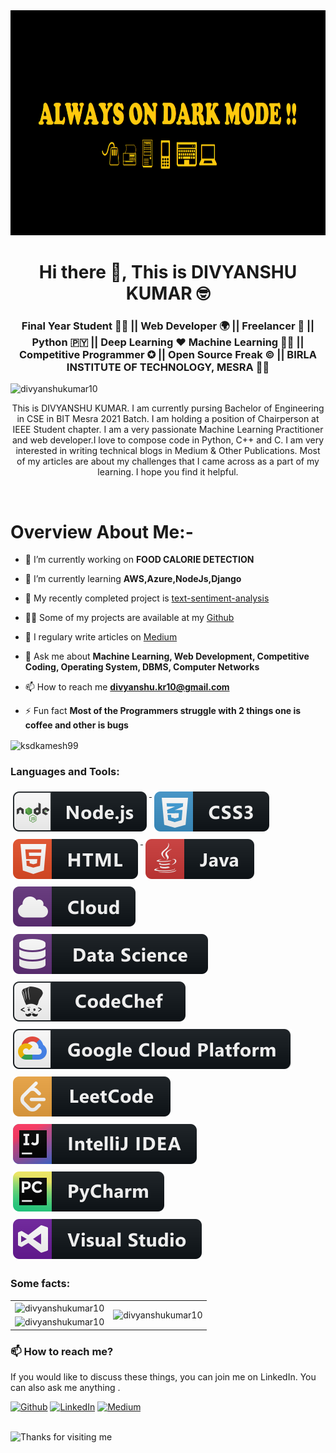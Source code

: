 <img width=1200 height=360 src="https://github.com/divyanshukumar10/divyanshukumar10/blob/main/svg/darkmode.png"/>

<h1 align="center">Hi there 👋, This is DIVYANSHU KUMAR 🤓 </> </h1>
<h3 align="center">Final Year Student 👨‍💻 || Web Developer 🌍 || Freelancer 🤝 || Python 🇵🇾 || Deep Learning ❤️ Machine Learning 👨‍💻 || Competitive Programmer ✪ || Open Source Freak ©️ || BIRLA INSTITUTE OF TECHNOLOGY, MESRA 👨‍🎓 </h3>
<p align="left"> <img src="https://komarev.com/ghpvc/?username=divyanshukumar10" alt="divyanshukumar10" /> </p>


<p align="center">This is DIVYANSHU KUMAR. I am currently pursing Bachelor of Engineering in CSE in BIT Mesra 2021 Batch. I am holding a position of Chairperson at IEEE Student chapter. I am a very passionate Machine Learning Practitioner and web developer.I love to compose code in Python, C++ and C. I am very interested in writing technical blogs in Medium & Other Publications. Most of my articles are about my challenges that I came across as a part of my learning. I hope you find it helpful. </p>


<br>

# Overview About Me:-

- 🔭 I’m currently working on <strong>FOOD CALORIE DETECTION</strong>

- 🌱 I’m currently learning **AWS,Azure,NodeJs,Django**

- 🤔 My recently completed project is [text-sentiment-analysis](https://github.com/divyanshukumar10/text-sentiment-analysis)

- 👨‍💻 Some of my projects are available at my [Github](https://github.com/divyanshukumar10?tab=repositories)

- 📝 I regulary write articles on [Medium](https://medium.com/@divyanshu.kr10)

- 💬 Ask me about **Machine Learning, Web Development, Competitive Coding, Operating System, DBMS, Computer Networks**

- 📫 How to reach me **divyanshu.kr10@gmail.com**

- ⚡ Fun fact **Most of the Programmers struggle with 2 things one is coffee and other is bugs**

<img align="center" src="https://github-readme-stats.vercel.app/api?username=ksdkamesh99&show_icons=true&theme=radical&count_private=true" alt="ksdkamesh99" />
<h3 align="left">Languages and Tools:</h3>
<p align="left">    

  <a href="#">
    <img src="svg/dev/frameworks/nodejs.svg" alt="nodejs" style="vertical-align:top; margin:6px 4px">
  </a>   

  <a href="#">
    <img src="svg/dev/languages/css3.svg" alt="css3" style="vertical-align:top; margin:6px 4px">
  </a>  
  
  <a href="#">
    <img src="svg/dev/languages/html.svg" alt="html" style="vertical-align:top; margin:6px 4px">
  </a>  

  <a href="#">
    <img src="svg/dev/languages/java.svg" alt="java" style="vertical-align:top; margin:6px 4px">
  </a>     

   <a href="#">
    <img src="svg/dev/misc/cloud.svg" alt="cloud" style="vertical-align:top; margin:6px 4px">
  </a>  

   <a href="#">
    <img src="svg/dev/misc/datascience.svg" alt="datascience" style="vertical-align:top; margin:6px 4px">
  </a>  
  
  <a href="#">
    <img src="svg/dev/services/codechef.svg" alt="codechef" style="vertical-align:top; margin:6px 4px">
  </a> 

  <a href="#">
    <img src="svg/dev/services/google_cloud_platform.svg" alt="google_cloud_platform" style="vertical-align:top; margin:6px 4px">
  </a> 

  <a href="#">
    <img src="svg/dev/services/leetcode.svg" alt="leetcode" style="vertical-align:top; margin:6px 4px">
  </a>

  <a href="#">
    <img src="svg/dev/tools/jetbrains_intellij.svg" alt="jetbrains_intellij" style="vertical-align:top; margin:6px 4px">
  </a> 

  <a href="#">
    <img src="svg/dev/tools/jetbrains_pycharm.svg" alt="jetbrains_pycharm" style="vertical-align:top; margin:6px 4px">
  </a> 
  
  <a href="#">
    <img src="svg/dev/tools/visualstudio.svg" alt="visualstudio" style="vertical-align:top; margin:6px 4px">
  </a> 

</p>

### Some facts:
<table>
    <tr>
        <td>
            <img src="https://github-readme-streak-stats.herokuapp.com/?user=divyanshukumar10&theme=calm" alt="divyanshukumar10" align="center"/>
        </td>
        <td rowspan=2>
            <img src="https://github-readme-stats.vercel.app/api/top-langs/?username=divyanshukumar10&theme=calm" align="center" alt="divyanshukumar10" align="center"/></td>
    </tr>
    <tr>
        <td><img src="https://github-readme-stats.vercel.app/api?username=divyanshukumar10&show_icons=true&locale=en&count_private=true&theme=calm&show_icons=true" alt="divyanshukumar10"/></td>
    </tr>
</table>


### 📫 How to reach me?
If you would like to discuss these things, you can join me on LinkedIn. You can also ask me anything .

<p><a href="https://github.com/divyanshukumar10" target="_blank"><img alt="Github" src="https://img.shields.io/badge/GitHub-%2312100E.svg?&style=for-the-badge&logo=Github&logoColor=white" /></a> <a href="https://www.linkedin.com/in/divyanshu-kumar-20b09810b/" target="_blank"><img alt="LinkedIn" src="https://img.shields.io/badge/linkedin-%230077B5.svg?&style=for-the-badge&logo=linkedin&logoColor=white" /></a> <a href="https://medium.com/@divyanshu.kr10" target="_blank"><img alt="Medium" src="https://img.shields.io/badge/medium-%2312100E.svg?&style=for-the-badge&logo=medium&logoColor=white" /></a>
</p>


<br>

<img height="120" alt="Thanks for visiting me" width="100%" src="https://raw.githubusercontent.com/BrunnerLivio/brunnerlivio/master/images/marquee.svg" />

